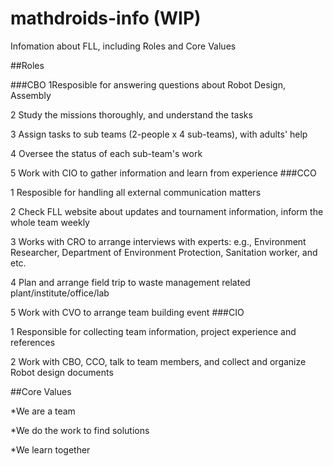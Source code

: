 # mathdroids-info (WIP)

Infomation about FLL, including Roles and Core Values

##Roles

###CBO
1Resposible for answering questions about Robot Design, Assembly

2 Study the missions thoroughly, and understand the tasks

3 Assign tasks to sub teams (2-people x 4 sub-teams), with adults' help

4 Oversee the status of each sub-team's work

5 Work with CIO to gather information and learn from experience
###CCO

1 Resposible for handling all external communication matters

2 Check FLL website about updates and tournament information, inform the whole team weekly

3 Works with CRO to arrange interviews with experts: e.g., Environment Researcher, Department of Environment Protection, Sanitation worker, and etc.

4 Plan and arrange field trip to waste management related plant/institute/office/lab

5 Work with CVO to arrange team building event
###CIO

1 Responsible for collecting team information, project experience and references

2 Work with CBO, CCO, talk to team members, and collect and organize Robot design documents

##Core Values

*We are a team

*We do the work to find solutions

*We learn together




